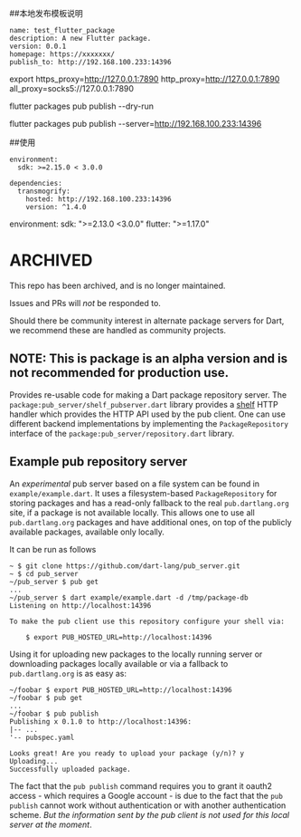 ##本地发布模板说明

```
name: test_flutter_package
description: A new Flutter package.
version: 0.0.1
homepage: https://xxxxxxx/
publish_to: http://192.168.100.233:14396

```
export https_proxy=http://127.0.0.1:7890 http_proxy=http://127.0.0.1:7890 all_proxy=socks5://127.0.0.1:7890


flutter packages pub publish --dry-run

flutter packages pub publish --server=http://192.168.100.233:14396


##使用
```
environment: 
  sdk: >=2.15.0 < 3.0.0

dependencies:
  transmogrify:
    hosted: http://192.168.100.233:14396
    version: ^1.4.0

```



environment:
  sdk: ">=2.13.0 <3.0.0"
  flutter: ">=1.17.0"

# ARCHIVED

This repo has been archived, and is no longer maintained.

Issues and PRs will *not* be responded to.

Should there be community interest in alternate package servers for Dart,
we recommend these are handled as community projects.

## NOTE: This is package is an alpha version and is not recommended for production use.

Provides re-usable code for making a Dart package repository server.
The `package:pub_server/shelf_pubserver.dart` library provides a [shelf] HTTP
handler which provides the HTTP API used by the pub client.
One can use different backend implementations by implementing the
`PackageRepository` interface of the `package:pub_server/repository.dart`
library.

## Example pub repository server

An *experimental* pub server based on a file system can be found in
`example/example.dart`. It uses a filesystem-based `PackageRepository` for
storing packages and has a read-only fallback to the real `pub.dartlang.org`
site, if a package is not available locally. This allows one to use all 
`pub.dartlang.org` packages and have additional ones, on top of the publicly
available packages, available only locally.

It can be run as follows
```
~ $ git clone https://github.com/dart-lang/pub_server.git
~ $ cd pub_server
~/pub_server $ pub get
...
~/pub_server $ dart example/example.dart -d /tmp/package-db
Listening on http://localhost:14396

To make the pub client use this repository configure your shell via:

    $ export PUB_HOSTED_URL=http://localhost:14396
```

Using it for uploading new packages to the locally running server or downloading
packages locally available or via a fallback to `pub.dartlang.org` is as easy
as:

```
~/foobar $ export PUB_HOSTED_URL=http://localhost:14396
~/foobar $ pub get
...
~/foobar $ pub publish
Publishing x 0.1.0 to http://localhost:14396:
|-- ...
'-- pubspec.yaml

Looks great! Are you ready to upload your package (y/n)? y
Uploading...
Successfully uploaded package.
```

The fact that the `pub publish` command requires you to grant it oauth2 access -
which requires a Google account - is due to the fact that the `pub publish`
cannot work without authentication or with another authentication scheme.
*But the information sent by the pub client is not used for this local server
at the moment*.

[shelf]: https://pub.dartlang.org/packages/shelf
